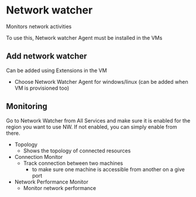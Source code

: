 # Network watcher

Monitors network activities

To use this, Network watcher Agent must be installed in the VMs

## Add network watcher

Can be added using Extensions in the VM
* Choose Network Watcher Agent for windows/linux (can be added when VM is provisioned too)


## Monitoring

Go to Network Watcher from All Services and make sure it is enabled for the region you want to use NW. If not enabled, you can simply enable from there.

* Topology
    * Shows the topology of connected resources 
* Connection Monitor
    * Track connection between two machines
        * to make sure one machine is accessible from another on a give port
* Network Performance Monitor
    * Monitor network performance
